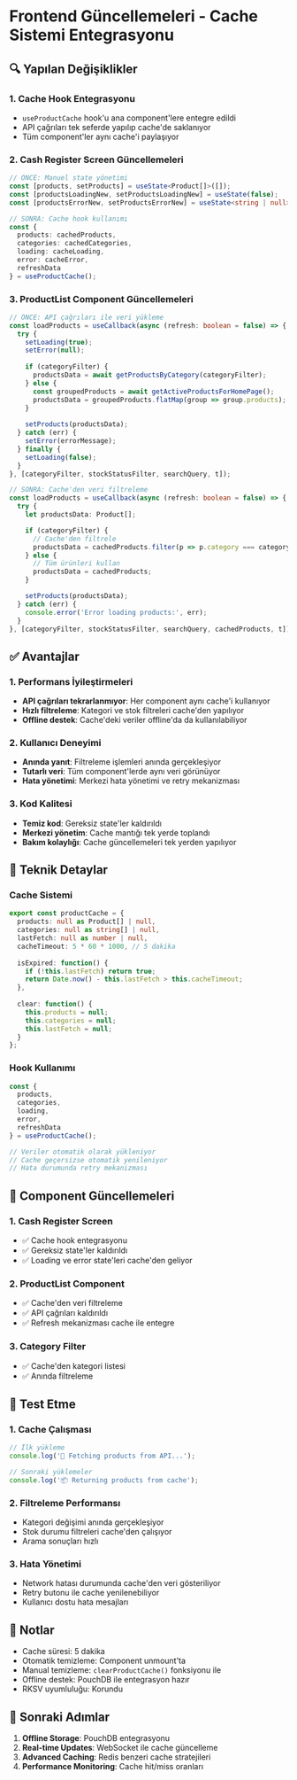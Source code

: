 # Frontend Güncellemeleri - Cache Sistemi Entegrasyonu

## 🔍 Yapılan Değişiklikler

### 1. Cache Hook Entegrasyonu
- `useProductCache` hook'u ana component'lere entegre edildi
- API çağrıları tek seferde yapılıp cache'de saklanıyor
- Tüm component'ler aynı cache'i paylaşıyor

### 2. Cash Register Screen Güncellemeleri
```typescript
// ÖNCE: Manuel state yönetimi
const [products, setProducts] = useState<Product[]>([]);
const [productsLoadingNew, setProductsLoadingNew] = useState(false);
const [productsErrorNew, setProductsErrorNew] = useState<string | null>(null);

// SONRA: Cache hook kullanımı
const { 
  products: cachedProducts, 
  categories: cachedCategories, 
  loading: cacheLoading, 
  error: cacheError, 
  refreshData 
} = useProductCache();
```

### 3. ProductList Component Güncellemeleri
```typescript
// ÖNCE: API çağrıları ile veri yükleme
const loadProducts = useCallback(async (refresh: boolean = false) => {
  try {
    setLoading(true);
    setError(null);
    
    if (categoryFilter) {
      productsData = await getProductsByCategory(categoryFilter);
    } else {
      const groupedProducts = await getActiveProductsForHomePage();
      productsData = groupedProducts.flatMap(group => group.products);
    }
    
    setProducts(productsData);
  } catch (err) {
    setError(errorMessage);
  } finally {
    setLoading(false);
  }
}, [categoryFilter, stockStatusFilter, searchQuery, t]);

// SONRA: Cache'den veri filtreleme
const loadProducts = useCallback(async (refresh: boolean = false) => {
  try {
    let productsData: Product[];

    if (categoryFilter) {
      // Cache'den filtrele
      productsData = cachedProducts.filter(p => p.category === categoryFilter);
    } else {
      // Tüm ürünleri kullan
      productsData = cachedProducts;
    }

    setProducts(productsData);
  } catch (err) {
    console.error('Error loading products:', err);
  }
}, [categoryFilter, stockStatusFilter, searchQuery, cachedProducts, t]);
```

## ✅ Avantajlar

### 1. Performans İyileştirmeleri
- **API çağrıları tekrarlanmıyor**: Her component aynı cache'i kullanıyor
- **Hızlı filtreleme**: Kategori ve stok filtreleri cache'den yapılıyor
- **Offline destek**: Cache'deki veriler offline'da da kullanılabiliyor

### 2. Kullanıcı Deneyimi
- **Anında yanıt**: Filtreleme işlemleri anında gerçekleşiyor
- **Tutarlı veri**: Tüm component'lerde aynı veri görünüyor
- **Hata yönetimi**: Merkezi hata yönetimi ve retry mekanizması

### 3. Kod Kalitesi
- **Temiz kod**: Gereksiz state'ler kaldırıldı
- **Merkezi yönetim**: Cache mantığı tek yerde toplandı
- **Bakım kolaylığı**: Cache güncellemeleri tek yerden yapılıyor

## 🔧 Teknik Detaylar

### Cache Sistemi
```typescript
export const productCache = {
  products: null as Product[] | null,
  categories: null as string[] | null,
  lastFetch: null as number | null,
  cacheTimeout: 5 * 60 * 1000, // 5 dakika
  
  isExpired: function() {
    if (!this.lastFetch) return true;
    return Date.now() - this.lastFetch > this.cacheTimeout;
  },
  
  clear: function() {
    this.products = null;
    this.categories = null;
    this.lastFetch = null;
  }
};
```

### Hook Kullanımı
```typescript
const { 
  products, 
  categories, 
  loading, 
  error, 
  refreshData 
} = useProductCache();

// Veriler otomatik olarak yükleniyor
// Cache geçersizse otomatik yenileniyor
// Hata durumunda retry mekanizması
```

## 📱 Component Güncellemeleri

### 1. Cash Register Screen
- ✅ Cache hook entegrasyonu
- ✅ Gereksiz state'ler kaldırıldı
- ✅ Loading ve error state'leri cache'den geliyor

### 2. ProductList Component
- ✅ Cache'den veri filtreleme
- ✅ API çağrıları kaldırıldı
- ✅ Refresh mekanizması cache ile entegre

### 3. Category Filter
- ✅ Cache'den kategori listesi
- ✅ Anında filtreleme

## 🧪 Test Etme

### 1. Cache Çalışması
```typescript
// İlk yükleme
console.log('🔄 Fetching products from API...');

// Sonraki yüklemeler
console.log('📦 Returning products from cache');
```

### 2. Filtreleme Performansı
- Kategori değişimi anında gerçekleşiyor
- Stok durumu filtreleri cache'den çalışıyor
- Arama sonuçları hızlı

### 3. Hata Yönetimi
- Network hatası durumunda cache'den veri gösteriliyor
- Retry butonu ile cache yenilenebiliyor
- Kullanıcı dostu hata mesajları

## 📝 Notlar

- Cache süresi: 5 dakika
- Otomatik temizleme: Component unmount'ta
- Manual temizleme: `clearProductCache()` fonksiyonu ile
- Offline destek: PouchDB ile entegrasyon hazır
- RKSV uyumluluğu: Korundu

## 🚀 Sonraki Adımlar

1. **Offline Storage**: PouchDB entegrasyonu
2. **Real-time Updates**: WebSocket ile cache güncelleme
3. **Advanced Caching**: Redis benzeri cache stratejileri
4. **Performance Monitoring**: Cache hit/miss oranları
